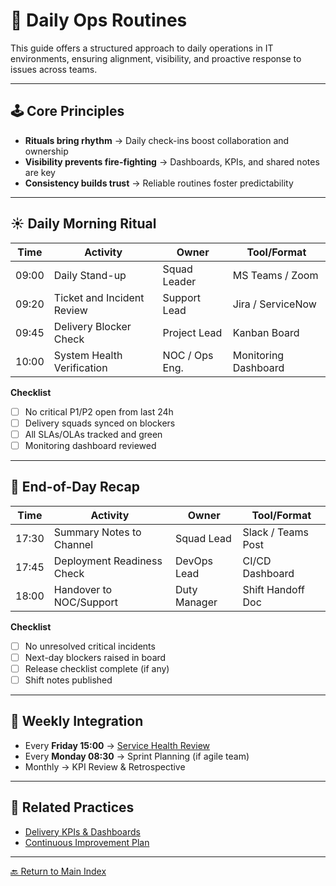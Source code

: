# 📆 Daily Ops Routines

This guide offers a structured approach to daily operations in IT environments, ensuring alignment, visibility, and proactive response to issues across teams.

---

## 🕹 Core Principles

- **Rituals bring rhythm** → Daily check-ins boost collaboration and ownership  
- **Visibility prevents fire-fighting** → Dashboards, KPIs, and shared notes are key  
- **Consistency builds trust** → Reliable routines foster predictability  

---

## ☀️ Daily Morning Ritual

| Time      | Activity                      | Owner              | Tool/Format           |
|-----------|-------------------------------|------------------|-----------------------|
| 09:00     | Daily Stand-up                | Squad Leader     | MS Teams / Zoom       |
| 09:20     | Ticket and Incident Review    | Support Lead     | Jira / ServiceNow     |
| 09:45     | Delivery Blocker Check        | Project Lead     | Kanban Board          |
| 10:00     | System Health Verification    | NOC / Ops Eng.   | Monitoring Dashboard  |

**Checklist**
- [ ] No critical P1/P2 open from last 24h  
- [ ] Delivery squads synced on blockers  
- [ ] All SLAs/OLAs tracked and green  
- [ ] Monitoring dashboard reviewed  

---

## 🌙 End-of-Day Recap

| Time      | Activity                   | Owner          | Tool/Format           |
|-----------|----------------------------|----------------|-----------------------|
| 17:30     | Summary Notes to Channel   | Squad Lead     | Slack / Teams Post    |
| 17:45     | Deployment Readiness Check | DevOps Lead    | CI/CD Dashboard       |
| 18:00     | Handover to NOC/Support    | Duty Manager   | Shift Handoff Doc     |

**Checklist**
- [ ] No unresolved critical incidents  
- [ ] Next-day blockers raised in board  
- [ ] Release checklist complete (if any)  
- [ ] Shift notes published  

---

## 🔁 Weekly Integration

- Every **Friday 15:00** → [Service Health Review](./service-health-review.md)  
- Every **Monday 08:30** → Sprint Planning (if agile team)  
- Monthly → KPI Review & Retrospective  

---

## 📌 Related Practices

- [Delivery KPIs & Dashboards](./delivery-kpis-dashboard.md)  
- [Continuous Improvement Plan](./continuous-improvement.md)  

---

[🔙 Return to Main Index](./README.md)
